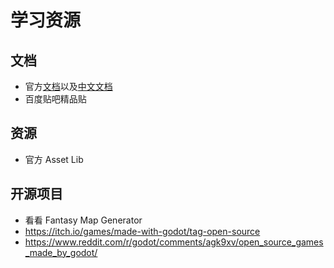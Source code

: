 # 学习资源

## 文档

- 官方[文档](https://docs.godotengine.org/en/stable/)以及[中文文档](https://docs.godotengine.org/zh_CN/latest/index.html)
- 百度贴吧精品贴

## 资源

- 官方 Asset Lib

## 开源项目

- 看看 Fantasy Map Generator
- <https://itch.io/games/made-with-godot/tag-open-source>
- <https://www.reddit.com/r/godot/comments/agk9xv/open_source_games_made_by_godot/>
